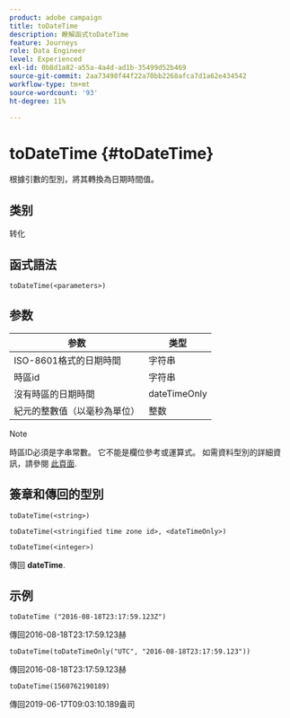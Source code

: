 ```yaml
---
product: adobe campaign
title: toDateTime
description: 瞭解函式toDateTime
feature: Journeys
role: Data Engineer
level: Experienced
exl-id: 0b8d1a82-a55a-4a4d-ad1b-35499d52b469
source-git-commit: 2aa73498f44f22a70bb2268afca7d1a62e434542
workflow-type: tm+mt
source-wordcount: '93'
ht-degree: 11%

---
```


# toDateTime {#toDateTime}

根據引數的型別，將其轉換為日期時間值。

## 类别

转化

## 函式語法

`toDateTime(<parameters>)`

## 参数

| 参数 | 类型 |
|-----------|------------------|
| ISO-8601格式的日期時間 | 字符串 |
| 時區id | 字符串 |
| 沒有時區的日期時間 | dateTimeOnly |
| 紀元的整數值（以毫秒為單位） | 整数 |

>[!NOTE]
>
>時區ID必須是字串常數。 它不能是欄位參考或運算式。 如需資料型別的詳細資訊，請參閱 [此頁面](../expression/data-types.md).

## 簽章和傳回的型別

`toDateTime(<string>)`

`toDateTime(<stringified time zone id>, <dateTimeOnly>)`

`toDateTime(<integer>)`

傳回 **dateTime**.

<!--`toDateTime(<year>,<month>,<dayOfMonth>,<hour>,<minute>,<second>)`

Returns a date time with default time zone UTC.

`toDateTime(<year>,<month>,<dayOfMonth>)`
`toDateTime(<stringified timeZone>,<year>,<month>,<dayOfMonth>)`
`toDateTime(<timeZone>,<year>,<month>,<dayOfMonth>)`

Return a datetime where hour, minute and second set to 0.

`toDateTime(<stringified timeZone>,<year>,<month>,<dayOfMonth>,<hour>,<minute>,<second>)`
`toDateTime(<string>)`
`toDateTime(<string>,<integer>)`
`toDateTime(<stringified timeZone>,<dateTimeOnly)`

`toDateTime(<timeZone>,<integer>)`

Return a datetime.

-->

## 示例

`toDateTime ("2016-08-18T23:17:59.123Z")`

傳回2016-08-18T23:17:59.123赫

`toDateTime(toDateTimeOnly("UTC", "2016-08-18T23:17:59.123"))`

傳回2016-08-18T23:17:59.123赫

`toDateTime(1560762190189)`

傳回2019-06-17T09:03:10.189盎司

<!--`toDateTime ("2016-08-18T23:17:59.123", "UTC")`

Returns 2016-08-18T23:17:59.123Z.

`toDateTime("Z",2016,8,18,23,17,59)`

Returns 2016-08-18T23:17:59.000Z.

`toDateTime("Z",2016,8,18)`

Returns 2016-08-18T00:00:00.000Z.-->
